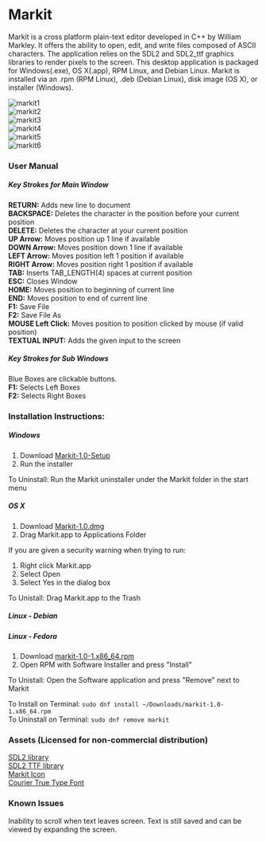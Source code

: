 # Markit

Markit is a cross platform plain-text editor developed in C++ by William Markley.  It offers the ability to open, edit, and write files composed of ASCII characters.  The application relies on the SDL2 and SDL2_ttf graphics libraries to render pixels to the screen.  This desktop application is packaged for Windows(.exe), OS X(.app), RPM Linux, and Debian Linux.  Markit is installed via an .rpm (RPM Linux), .deb (Debian Linux), disk image (OS X), or installer (Windows).

![markit1](https://raw.githubusercontent.com/willmarkley/willmarkley.com/master/img/markit1.png)  
![markit2](https://raw.githubusercontent.com/willmarkley/willmarkley.com/master/img/markit2.png)  
![markit3](https://raw.githubusercontent.com/willmarkley/willmarkley.com/master/img/markit3.png)  
![markit4](https://raw.githubusercontent.com/willmarkley/willmarkley.com/master/img/markit4.png)  
![markit5](https://raw.githubusercontent.com/willmarkley/willmarkley.com/master/img/markit5.png)  
![markit6](https://raw.githubusercontent.com/willmarkley/willmarkley.com/master/img/markit6.png)  


### User Manual

##### Key Strokes for Main Window
**RETURN:**	     Adds new line to document  
**BACKSPACE:**   Deletes the character in the position before your current position  
**DELETE:**      Deletes the character at your current position  
**UP Arrow:**    Moves position up 1 line if available  
**DOWN Arrow:**  Moves position down 1 line if available  
**LEFT Arrow:**  Moves position left 1 position if available  
**RIGHT Arrow:** Moves position right 1 position if available  
**TAB:**         Inserts TAB_LENGTH(4) spaces at current position  
**ESC:**         Closes Window  
**HOME:**        Moves position to beginning of current line  
**END:**         Moves position to end of current line  
**F1:**          Save File  
**F2:**          Save File As  
**MOUSE Left Click:**  Moves position to position clicked by mouse (if valid position)  
**TEXTUAL INPUT:**     Adds the given input to the screen  
##### Key Strokes for Sub Windows
Blue Boxes are clickable buttons.  
**F1:**    Selects Left Boxes  
**F2:**    Selects Right Boxes  


### Installation Instructions:

##### Windows
1. Download [Markit-1.0-Setup](https://github.com/willmarkley/Markit/releases/download/1.0/Markit-1.0-Setup.exe)
2. Run the installer

To Uninstall: Run the Markit uninstaller under the Markit folder in the start menu

##### OS X
1. Download [Markit-1.0.dmg](https://github.com/willmarkley/Markit/releases/download/1.0/Markit-1.0.dmg)
2. Drag Markit.app to Applications Folder

If you are given a security warning when trying to run:

1. Right click Markit.app
2. Select Open
3. Select Yes in the dialog box

To Unistall: Drag Markit.app to the Trash

##### Linux - Debian

##### Linux - Fedora
1. Download [markit-1.0-1.x86_64.rpm](https://github.com/willmarkley/Markit/releases/download/1.0/markit-1.0-1.x86_64.rpm)
2. Open RPM with Software Installer and press "Install"

To Unistall: Open the Software application and press "Remove" next to Markit

To Install on Terminal: `sudo dnf install ~/Downloads/markit-1.0-1.x86_64.rpm`  
To Uninstall on Terminal: `sudo dnf remove markit`


### Assets (Licensed for non-commercial distribution)
[SDL2 library](https://www.libsdl.org/download-2.0.php)  
[SDL2 TTF library](https://www.libsdl.org/projects/SDL_ttf/)  
[Markit Icon](http://www.iconeasy.com/icon/letter-m-icon/)  
[Courier True Type Font](https://github.com/caarlos0/msfonts/blob/master/fonts/cour.ttf)  


### Known Issues
Inability to scroll when text leaves screen.  Text is still saved and can be viewed by expanding the screen.


 
